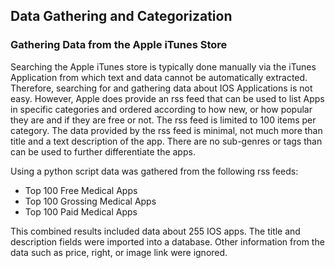 ## Data Gathering and Categorization

### Gathering Data from the Apple iTunes Store

Searching the Apple iTunes store is typically done manually via the iTunes Application from which text and data cannot be automatically extracted. Therefore, searching for and gathering data about IOS Applications is not easy. However, Apple does provide an rss feed that can be used to list Apps in specific categories and ordered according to how new, or how popular they are and if they are free or not. The rss feed is limited to 100 items per category. The data provided by the rss feed is minimal, not much more than title and a text description of the app. There are no sub-genres or tags than can be used to further differentiate the apps.

Using a python script data was gathered from the following rss feeds:
* Top 100 Free Medical Apps
* Top 100 Grossing Medical Apps
* Top 100 Paid Medical Apps

This combined results included data about 255 IOS apps. The title and description fields were imported into a database. Other information from the data such as price, right, or image link were ignored. 